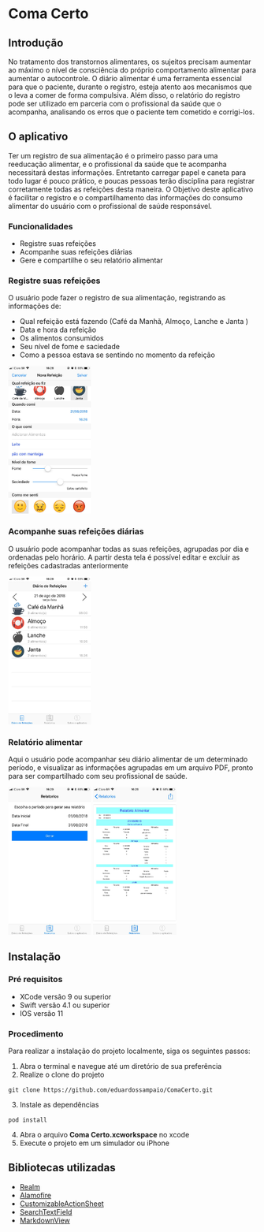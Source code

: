 # Coma Certo

## Introdução

No tratamento dos transtornos alimentares, os sujeitos precisam aumentar ao máximo o nível de consciência do próprio comportamento alimentar para aumentar o autocontrole. O diário alimentar é uma ferramenta essencial para que o paciente, durante o registro, esteja atento aos mecanismos que o leva a comer de forma compulsiva. Além disso, o relatório do registro pode ser utilizado em parceria com o profissional da saúde que o acompanha, analisando os erros que o paciente tem cometido e corrigi-los.

## O aplicativo

Ter um registro de sua alimentação é o primeiro passo para uma reeducação alimentar, e o profissional da saúde que te acompanha necessitará destas informações. Entretanto carregar papel e caneta para todo lugar é pouco prático, e poucas pessoas terão disciplina para registrar corretamente todas as refeições desta maneira. 
O Objetivo deste aplicativo é facilitar o registro e o compartilhamento das informações do consumo alimentar do usuário com o profissional de saúde responsável.

### Funcionalidades
- Registre suas refeições
- Acompanhe suas refeições diárias
- Gere e compartilhe o seu relatório alimentar

### Registre suas refeições

O usuário pode fazer o registro de sua alimentação, registrando as informações de:
- Qual refeição está fazendo (Café da Manhã, Almoço, Lanche e Janta )
- Data e hora da refeição
- Os alimentos consumidos
- Seu nível de fome e saciedade
- Como a pessoa estava se sentindo no momento da refeição

<img src="screenshots/screen-2.jpeg" alt="drawing" height="300"/>

### Acompanhe suas refeições diárias

O usuário pode acompanhar todas as suas refeições, agrupadas por dia e ordenadas pelo horário. A partir desta tela é possível editar e excluir 
as refeições cadastradas anteriormente

<img src="screenshots/screen-1.jpeg" alt="drawing" height="300"/>

### Relatório alimentar

Aqui o usuário pode acompanhar seu diário alimentar de um determinado período, e visualizar as informações agrupadas em um arquivo PDF, pronto para ser compartilhado com seu profissional de saúde.

<img src="screenshots/screen-3.jpeg" alt="drawing" height="300"/> <img src="screenshots/screen-4.jpeg" alt="drawing" height="300"/>


## Instalação

### Pré requisitos

- XCode versão 9 ou superior
- Swift versão 4.1 ou superior
- IOS versão 11

### Procedimento

Para realizar a instalação do projeto localmente, siga os seguintes passos: 

1. Abra o terminal e navegue até um diretório de sua preferência
2. Realize o clone do projeto
```
git clone https://github.com/eduardossampaio/ComaCerto.git
```
3. Instale as dependências
 ```
 pod install
 ```
4. Abra o arquivo <b>Coma Certo.xcworkspace</b> no xcode
5. Execute o projeto em um simulador ou iPhone
   

## Bibliotecas utilizadas
- [Realm](https://realm.io/products/realm-database/)
- [Alamofire](https://github.com/Alamofire/Alamofire)
- [CustomizableActionSheet](https://github.com/beryu/CustomizableActionSheet)
- [SearchTextField](https://github.com/apasccon/SearchTextField)
- [MarkdownView](https://github.com/keitaoouchi/MarkdownView)